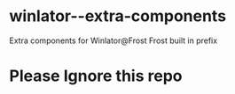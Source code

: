 # winlator--extra-components
Extra components for Winlator@Frost Frost built in prefix
# Please Ignore this repo
